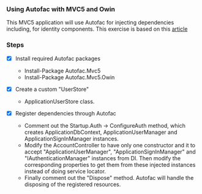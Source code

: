 
### Using Autofac with MVC5 and Owin
This MVC5 application will use Autofac for injecting dependencies including, for identity components.
This exercise is based on this [article](https://developingsoftware.com/configuring-autofac-to-work-with-the-aspnet-identity-framework-in-mvc-5/)

### Steps
- [x] Install required Autofac packages
   - Install-Package Autofac.Mvc5
   - Install-Package Autofac.Mvc5.Owin

- [x] Create a custom "UserStore"
   - ApplicationUserStore class.

- [x] Register dependencies through Autofac
   - Comment out the Startup.Auth -> ConfigureAuth method, which creates ApplicationDbContext, ApplicationUserManager and ApplicationSignInManager instances.
   - Modify the AccountController to have only one constructor and it to accept "ApplicationUserManager", "ApplicationSignInManager" and "IAuthenticationManager" instances from DI.
Then modify the corresponding properties to get them from these injected instances instead of doing service locator.
   - Finally comment out the "Dispose" method. Autofac will handle the disposing of the registered resources.



